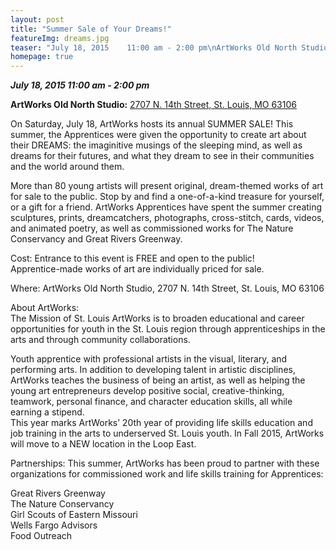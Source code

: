 ```yaml
---
layout: post
title: "Summer Sale of Your Dreams!"
featureImg: dreams.jpg
teaser: "July 18, 2015    11:00 am - 2:00 pm\nArtWorks Old North Studio\n2707 N. 14th Street, St. Louis, MO 63106"
homepage: true
---
```

_**July 18, 2015 11:00 am - 2:00 pm**_

**ArtWorks Old North Studio:** [2707 N. 14th Street, St. Louis, MO 63106](https://www.google.com/maps/place/2707+N+14th+St,+Fourteenth+Street+Mall,+St+Louis,+MO+63106/@38.650735,-90.19741,3a,75y,240h,90t/data=!3m7!1e1!3m5!1szP5YuTXdBdbd2qrBBSTuEw!2e0!6s%2F%2Fgeo0.ggpht.com%2Fcbk%3Fcb_client%3Dmaps_sv.tactile%26output%3Dthumbnail%26thumb%3D2%26panoid%3DzP5YuTXdBdbd2qrBBSTuEw%26w%3D374%26h%3D75%26yaw%3D240%26pitch%3D0%26thumbfov%3D120%26ll%3D38.650735,-90.197410!7i13312!8i6656!4m2!3m1!1s0x87d8b332f395e2df:0x4c723e631c3f5077!6m1!1e1)

On Saturday, July 18, ArtWorks hosts its annual SUMMER SALE! This summer, the Apprentices were given the opportunity to create art about their DREAMS: the imaginitive musings of the sleeping mind, as well as dreams for their futures, and what they dream to see in their communities and the world around them.

More than 80 young artists will present original, dream-themed works of art for sale to the public. Stop by and find a one-of-a-kind treasure for yourself, or a gift for a friend. ArtWorks Apprentices have spent the summer creating sculptures, prints, dreamcatchers, photographs, cross-stitch, cards, videos, and animated poetry, as well as commissioned works for The Nature Conservancy and Great Rivers Greenway.

Cost: Entrance to this event is FREE and open to the public!  
Apprentice-made works of art are individually priced for sale.

Where: ArtWorks Old North Studio, 2707 N. 14th Street, St. Louis, MO 63106

About ArtWorks:  
The Mission of St. Louis ArtWorks is to broaden educational and career opportunities for youth in the St. Louis region through apprenticeships in the arts and through community collaborations.

Youth apprentice with professional artists in the visual, literary, and performing arts. In addition to developing talent in artistic disciplines, ArtWorks teaches the business of being an artist, as well as helping the young art entrepreneurs develop positive social, creative-thinking, teamwork, personal finance, and character education skills, all while earning a stipend.  
This year marks ArtWorks&rsquo; 20th year of providing life skills education and job training in the arts to underserved St. Louis youth. In Fall 2015, ArtWorks will move to a NEW location in the Loop East.

Partnerships: This summer, ArtWorks has been proud to partner with these organizations for commissioned work and life skills training for Apprentices:

Great Rivers Greenway  
The Nature Conservancy  
Girl Scouts of Eastern Missouri  
Wells Fargo Advisors  
Food Outreach